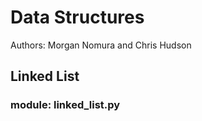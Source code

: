 # Data Structures
Authors: Morgan Nomura and Chris Hudson

## Linked List
### module: linked_list.py
